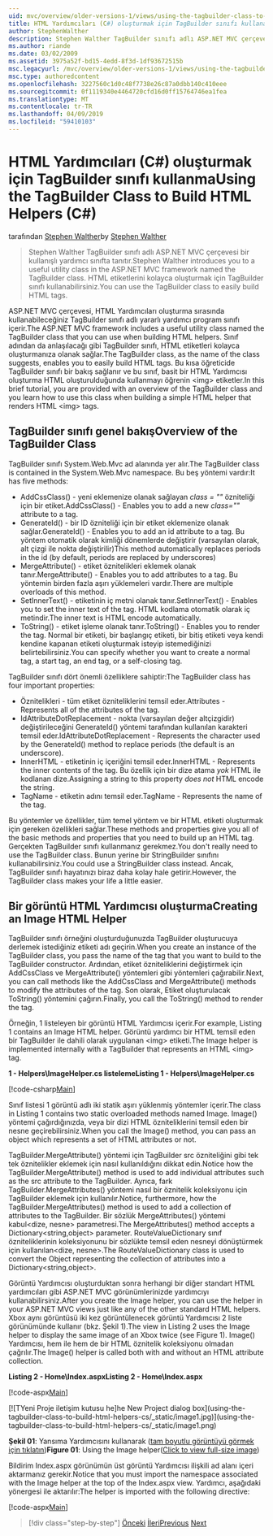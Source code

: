 ```yaml
---
uid: mvc/overview/older-versions-1/views/using-the-tagbuilder-class-to-build-html-helpers-cs
title: HTML Yardımcıları (C#) oluşturmak için TagBuilder sınıfı kullanarak | Microsoft Docs
author: StephenWalther
description: Stephen Walther TagBuilder sınıfı adlı ASP.NET MVC çerçevesi bir kullanışlı yardımcı sınıfta tanıtır. İçin TagBuilder sınıfı bir kolayca kullanabileceğiniz...
ms.author: riande
ms.date: 03/02/2009
ms.assetid: 3975a52f-bd15-4edd-8f3d-1df93672515b
msc.legacyurl: /mvc/overview/older-versions-1/views/using-the-tagbuilder-class-to-build-html-helpers-cs
msc.type: authoredcontent
ms.openlocfilehash: 3227560c1d0c48f7738e26c87a0dbb140c410eee
ms.sourcegitcommit: 0f1119340e4464720cfd16d0ff15764746ea1fea
ms.translationtype: MT
ms.contentlocale: tr-TR
ms.lasthandoff: 04/09/2019
ms.locfileid: "59410103"
---
```

# <a name="using-the-tagbuilder-class-to-build-html-helpers-c"></a><span data-ttu-id="4a332-104">HTML Yardımcıları (C#) oluşturmak için TagBuilder sınıfı kullanma</span><span class="sxs-lookup"><span data-stu-id="4a332-104">Using the TagBuilder Class to Build HTML Helpers (C#)</span></span>

<span data-ttu-id="4a332-105">tarafından [Stephen Walther](https://github.com/StephenWalther)</span><span class="sxs-lookup"><span data-stu-id="4a332-105">by [Stephen Walther](https://github.com/StephenWalther)</span></span>

> <span data-ttu-id="4a332-106">Stephen Walther TagBuilder sınıfı adlı ASP.NET MVC çerçevesi bir kullanışlı yardımcı sınıfta tanıtır.</span><span class="sxs-lookup"><span data-stu-id="4a332-106">Stephen Walther introduces you to a useful utility class in the ASP.NET MVC framework named the TagBuilder class.</span></span> <span data-ttu-id="4a332-107">HTML etiketlerini kolayca oluşturmak için TagBuilder sınıfı kullanabilirsiniz.</span><span class="sxs-lookup"><span data-stu-id="4a332-107">You can use the TagBuilder class to easily build HTML tags.</span></span>


<span data-ttu-id="4a332-108">ASP.NET MVC çerçevesi, HTML Yardımcıları oluşturma sırasında kullanabileceğiniz TagBuilder sınıfı adlı yararlı yardımcı program sınıfı içerir.</span><span class="sxs-lookup"><span data-stu-id="4a332-108">The ASP.NET MVC framework includes a useful utility class named the TagBuilder class that you can use when building HTML helpers.</span></span> <span data-ttu-id="4a332-109">Sınıf adından da anlaşılacağı gibi TagBuilder sınıfı, HTML etiketleri kolayca oluşturmanıza olanak sağlar.</span><span class="sxs-lookup"><span data-stu-id="4a332-109">The TagBuilder class, as the name of the class suggests, enables you to easily build HTML tags.</span></span> <span data-ttu-id="4a332-110">Bu kısa öğreticide TagBuilder sınıfı bir bakış sağlanır ve bu sınıf, basit bir HTML Yardımcısı oluşturma HTML oluşturulduğunda kullanmayı öğrenin &lt;img&gt; etiketler.</span><span class="sxs-lookup"><span data-stu-id="4a332-110">In this brief tutorial, you are provided with an overview of the TagBuilder class and you learn how to use this class when building a simple HTML helper that renders HTML &lt;img&gt; tags.</span></span>

## <a name="overview-of-the-tagbuilder-class"></a><span data-ttu-id="4a332-111">TagBuilder sınıfı genel bakış</span><span class="sxs-lookup"><span data-stu-id="4a332-111">Overview of the TagBuilder Class</span></span>

<span data-ttu-id="4a332-112">TagBuilder sınıfı System.Web.Mvc ad alanında yer alır.</span><span class="sxs-lookup"><span data-stu-id="4a332-112">The TagBuilder class is contained in the System.Web.Mvc namespace.</span></span> <span data-ttu-id="4a332-113">Bu beş yöntemi vardır:</span><span class="sxs-lookup"><span data-stu-id="4a332-113">It has five methods:</span></span>

- <span data-ttu-id="4a332-114">AddCssClass() - yeni eklemenize olanak sağlayan *class = ""* özniteliği için bir etiket.</span><span class="sxs-lookup"><span data-stu-id="4a332-114">AddCssClass() - Enables you to add a new *class=""* attribute to a tag.</span></span>
- <span data-ttu-id="4a332-115">GenerateId() - bir ID özniteliği için bir etiket eklemenize olanak sağlar.</span><span class="sxs-lookup"><span data-stu-id="4a332-115">GenerateId() - Enables you to add an id attribute to a tag.</span></span> <span data-ttu-id="4a332-116">Bu yöntem otomatik olarak kimliği dönemlerde değiştirir (varsayılan olarak, alt çizgi ile nokta değiştirilir)</span><span class="sxs-lookup"><span data-stu-id="4a332-116">This method automatically replaces periods in the id (by default, periods are replaced by underscores)</span></span>
- <span data-ttu-id="4a332-117">MergeAttribute() - etiket öznitelikleri eklemek olanak tanır.</span><span class="sxs-lookup"><span data-stu-id="4a332-117">MergeAttribute() - Enables you to add attributes to a tag.</span></span> <span data-ttu-id="4a332-118">Bu yöntemin birden fazla aşırı yüklemeleri vardır.</span><span class="sxs-lookup"><span data-stu-id="4a332-118">There are multiple overloads of this method.</span></span>
- <span data-ttu-id="4a332-119">SetInnerText() - etiketinin iç metni olanak tanır.</span><span class="sxs-lookup"><span data-stu-id="4a332-119">SetInnerText() - Enables you to set the inner text of the tag.</span></span> <span data-ttu-id="4a332-120">HTML kodlama otomatik olarak iç metindir.</span><span class="sxs-lookup"><span data-stu-id="4a332-120">The inner text is HTML encode automatically.</span></span>
- <span data-ttu-id="4a332-121">ToString() - etiket işleme olanak tanır.</span><span class="sxs-lookup"><span data-stu-id="4a332-121">ToString() - Enables you to render the tag.</span></span> <span data-ttu-id="4a332-122">Normal bir etiketi, bir başlangıç etiketi, bir bitiş etiketi veya kendi kendine kapanan etiketi oluşturmak isteyip istemediğinizi belirtebilirsiniz.</span><span class="sxs-lookup"><span data-stu-id="4a332-122">You can specify whether you want to create a normal tag, a start tag, an end tag, or a self-closing tag.</span></span>
  

<span data-ttu-id="4a332-123">TagBuilder sınıfı dört önemli özelliklere sahiptir:</span><span class="sxs-lookup"><span data-stu-id="4a332-123">The TagBuilder class has four important properties:</span></span>

- <span data-ttu-id="4a332-124">Öznitelikleri - tüm etiket özniteliklerini temsil eder.</span><span class="sxs-lookup"><span data-stu-id="4a332-124">Attributes - Represents all of the attributes of the tag.</span></span>
- <span data-ttu-id="4a332-125">IdAttributeDotReplacement - nokta (varsayılan değer altçizgidir) değiştirileceğini GenerateId() yöntemi tarafından kullanılan karakteri temsil eder.</span><span class="sxs-lookup"><span data-stu-id="4a332-125">IdAttributeDotReplacement - Represents the character used by the GenerateId() method to replace periods (the default is an underscore).</span></span>
- <span data-ttu-id="4a332-126">InnerHTML - etiketinin iç içeriğini temsil eder.</span><span class="sxs-lookup"><span data-stu-id="4a332-126">InnerHTML - Represents the inner contents of the tag.</span></span> <span data-ttu-id="4a332-127">Bu özellik için bir dize atama *yok* HTML ile kodlanan dize.</span><span class="sxs-lookup"><span data-stu-id="4a332-127">Assigning a string to this property *does not* HTML encode the string.</span></span>
- <span data-ttu-id="4a332-128">TagName - etiketin adını temsil eder.</span><span class="sxs-lookup"><span data-stu-id="4a332-128">TagName - Represents the name of the tag.</span></span>

<span data-ttu-id="4a332-129">Bu yöntemler ve özellikler, tüm temel yöntem ve bir HTML etiketi oluşturmak için gereken özellikleri sağlar.</span><span class="sxs-lookup"><span data-stu-id="4a332-129">These methods and properties give you all of the basic methods and properties that you need to build up an HTML tag.</span></span> <span data-ttu-id="4a332-130">Gerçekten TagBuilder sınıfı kullanmanız gerekmez.</span><span class="sxs-lookup"><span data-stu-id="4a332-130">You don't really need to use the TagBuilder class.</span></span> <span data-ttu-id="4a332-131">Bunun yerine bir StringBuilder sınıfını kullanabilirsiniz.</span><span class="sxs-lookup"><span data-stu-id="4a332-131">You could use a StringBuilder class instead.</span></span> <span data-ttu-id="4a332-132">Ancak, TagBuilder sınıfı hayatınızı biraz daha kolay hale getirir.</span><span class="sxs-lookup"><span data-stu-id="4a332-132">However, the TagBuilder class makes your life a little easier.</span></span>

## <a name="creating-an-image-html-helper"></a><span data-ttu-id="4a332-133">Bir görüntü HTML Yardımcısı oluşturma</span><span class="sxs-lookup"><span data-stu-id="4a332-133">Creating an Image HTML Helper</span></span>

<span data-ttu-id="4a332-134">TagBuilder sınıfı örneğini oluşturduğunuzda TagBuilder oluşturucuya derlemek istediğiniz etiketi adı geçirin.</span><span class="sxs-lookup"><span data-stu-id="4a332-134">When you create an instance of the TagBuilder class, you pass the name of the tag that you want to build to the TagBuilder constructor.</span></span> <span data-ttu-id="4a332-135">Ardından, etiket özniteliklerini değiştirmek için AddCssClass ve MergeAttribute() yöntemleri gibi yöntemleri çağırabilir.</span><span class="sxs-lookup"><span data-stu-id="4a332-135">Next, you can call methods like the AddCssClass and MergeAttribute() methods to modify the attributes of the tag.</span></span> <span data-ttu-id="4a332-136">Son olarak, Etiket oluşturulacak ToString() yöntemini çağırın.</span><span class="sxs-lookup"><span data-stu-id="4a332-136">Finally, you call the ToString() method to render the tag.</span></span>

<span data-ttu-id="4a332-137">Örneğin, 1 listeleyen bir görüntü HTML Yardımcısı içerir.</span><span class="sxs-lookup"><span data-stu-id="4a332-137">For example, Listing 1 contains an Image HTML helper.</span></span> <span data-ttu-id="4a332-138">Görüntü yardımcı bir HTML temsil eden bir TagBuilder ile dahili olarak uygulanan &lt;img&gt; etiketi.</span><span class="sxs-lookup"><span data-stu-id="4a332-138">The Image helper is implemented internally with a TagBuilder that represents an HTML &lt;img&gt; tag.</span></span>

**<span data-ttu-id="4a332-139">1 - Helpers\ImageHelper.cs listeleme</span><span class="sxs-lookup"><span data-stu-id="4a332-139">Listing 1 - Helpers\ImageHelper.cs</span></span>**

[!code-csharp[Main](using-the-tagbuilder-class-to-build-html-helpers-cs/samples/sample1.cs)]

<span data-ttu-id="4a332-140">Sınıf listesi 1 görüntü adlı iki statik aşırı yüklenmiş yöntemler içerir.</span><span class="sxs-lookup"><span data-stu-id="4a332-140">The class in Listing 1 contains two static overloaded methods named Image.</span></span> <span data-ttu-id="4a332-141">Image() yöntemi çağırdığınızda, veya bir dizi HTML özniteliklerini temsil eden bir nesne geçirebilirsiniz.</span><span class="sxs-lookup"><span data-stu-id="4a332-141">When you call the Image() method, you can pass an object which represents a set of HTML attributes or not.</span></span>

<span data-ttu-id="4a332-142">TagBuilder.MergeAttribute() yöntemi için TagBuilder src özniteliğini gibi tek tek öznitelikler eklemek için nasıl kullanıldığını dikkat edin.</span><span class="sxs-lookup"><span data-stu-id="4a332-142">Notice how the TagBuilder.MergeAttribute() method is used to add individual attributes such as the src attribute to the TagBuilder.</span></span> <span data-ttu-id="4a332-143">Ayrıca, fark TagBuilder.MergeAttributes() yöntemi nasıl bir öznitelik koleksiyonu için TagBuilder eklemek için kullanılır.</span><span class="sxs-lookup"><span data-stu-id="4a332-143">Notice, furthermore, how the TagBuilder.MergeAttributes() method is used to add a collection of attributes to the TagBuilder.</span></span> <span data-ttu-id="4a332-144">Bir sözlük MergeAttributes() yöntemi kabul&lt;dize, nesne&gt; parametresi.</span><span class="sxs-lookup"><span data-stu-id="4a332-144">The MergeAttributes() method accepts a Dictionary&lt;string,object&gt; parameter.</span></span> <span data-ttu-id="4a332-145">RouteValueDictionary sınıf özniteliklerinin koleksiyonunu bir sözlükte temsil eden nesneyi dönüştürmek için kullanılan&lt;dize, nesne&gt;.</span><span class="sxs-lookup"><span data-stu-id="4a332-145">The RouteValueDictionary class is used to convert the Object representing the collection of attributes into a Dictionary&lt;string,object&gt;.</span></span>

<span data-ttu-id="4a332-146">Görüntü Yardımcısı oluşturduktan sonra herhangi bir diğer standart HTML yardımcıları gibi ASP.NET MVC görünümlerinizde yardımcıyı kullanabilirsiniz.</span><span class="sxs-lookup"><span data-stu-id="4a332-146">After you create the Image helper, you can use the helper in your ASP.NET MVC views just like any of the other standard HTML helpers.</span></span> <span data-ttu-id="4a332-147">Xbox aynı görüntüsü iki kez görüntülenecek görüntü Yardımcısı 2 liste görünümünde kullanır (bkz. Şekil 1).</span><span class="sxs-lookup"><span data-stu-id="4a332-147">The view in Listing 2 uses the Image helper to display the same image of an Xbox twice (see Figure 1).</span></span> <span data-ttu-id="4a332-148">Image() Yardımcısı, hem ile hem de bir HTML öznitelik koleksiyonu olmadan çağrılır.</span><span class="sxs-lookup"><span data-stu-id="4a332-148">The Image() helper is called both with and without an HTML attribute collection.</span></span>

**<span data-ttu-id="4a332-149">Listing 2 - Home\Index.aspx</span><span class="sxs-lookup"><span data-stu-id="4a332-149">Listing 2 - Home\Index.aspx</span></span>**

[!code-aspx[Main](using-the-tagbuilder-class-to-build-html-helpers-cs/samples/sample2.aspx)]


[![T<span data-ttu-id="4a332-150">Yeni Proje iletişim kutusu he]</span><span class="sxs-lookup"><span data-stu-id="4a332-150">he New Project dialog box]</span></span>(using-the-tagbuilder-class-to-build-html-helpers-cs/_static/image1.jpg)](using-the-tagbuilder-class-to-build-html-helpers-cs/_static/image1.png)

<span data-ttu-id="4a332-151">**Şekil 01**: Yansıma Yardımcısını kullanarak ([tam boyutlu görüntüyü görmek için tıklatın](using-the-tagbuilder-class-to-build-html-helpers-cs/_static/image2.png))</span><span class="sxs-lookup"><span data-stu-id="4a332-151">**Figure 01**: Using the Image helper([Click to view full-size image](using-the-tagbuilder-class-to-build-html-helpers-cs/_static/image2.png))</span></span>


<span data-ttu-id="4a332-152">Bildirim Index.aspx görünümün üst görüntü Yardımcısı ilişkili ad alanı içeri aktarmanız gerekir.</span><span class="sxs-lookup"><span data-stu-id="4a332-152">Notice that you must import the namespace associated with the Image helper at the top of the Index.aspx view.</span></span> <span data-ttu-id="4a332-153">Yardımcı, aşağıdaki yönergesi ile aktarılır:</span><span class="sxs-lookup"><span data-stu-id="4a332-153">The helper is imported with the following directive:</span></span>

[!code-aspx[Main](using-the-tagbuilder-class-to-build-html-helpers-cs/samples/sample3.aspx)]

> [!div class="step-by-step"]
> <span data-ttu-id="4a332-154">[Önceki](creating-custom-html-helpers-cs.md)
> [İleri](creating-page-layouts-with-view-master-pages-cs.md)</span><span class="sxs-lookup"><span data-stu-id="4a332-154">[Previous](creating-custom-html-helpers-cs.md)
[Next](creating-page-layouts-with-view-master-pages-cs.md)</span></span>
